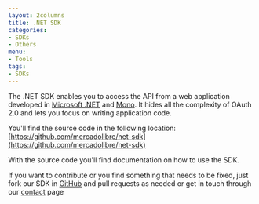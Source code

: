 ```yaml
---
layout: 2columns
title: .NET SDK
categories: 
- SDKs 
- Others
menu: 
- Tools
tags: 
- SDKs
---
```


The .NET SDK enables you to access the API from a web application developed in [Microsoft .NET](http://www.microsoft.com/net) and [Mono](http://www.mono-project.com).
It hides all the complexity of OAuth 2.0 and lets you focus on writing application code.

You'll find the source code in the following location: [https://github.com/mercadolibre/net-sdk](https://github.com/mercadolibre/net-sdk)

With the source code you'll find documentation on how to use the SDK.
    
If you want to contribute or you find something that needs to be fixed, just fork our SDK in [GitHub](https://github.com/mercadolibre/net-sdk) and pull requests as needed or get in touch through our [contact](/discuss) page
